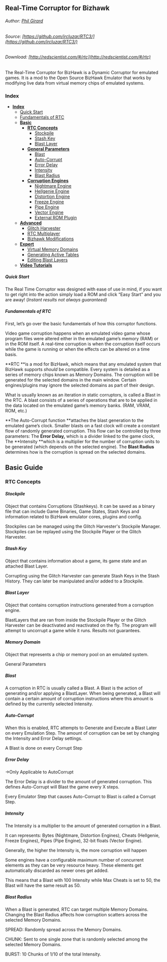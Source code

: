 ## Real-Time Corruptor for Bizhawk

###### Author: [Phil Girard](http://redscientist.com/)

###### Source: [https://github.com/ircluzar/RTC3/](https://github.com/ircluzar/RTC3/)

###### Download: [http://redscientist.com/#/rtc](http://redscientist.com/#/rtc)


The Real-Time Corruptor for BizHawk is a Dynamic Corruptor for emulated games. It is a mod to the Open Source BizHawk Emulator that works by modifying live data from virtual memory chips of emulated systems.

### Index

* [**Index**](#index "Literally this")
    * [Quick Start](#quick-start)
    * [Fundamentals of RTC](#fundamentals-of-rtc)
    * [**Basic**](#basic-guide)
        * [**RTC Concepts**](#rtc-concepts)
            * [Stockpile](#stockpile)
            * [Stash Key](#stashkey)
            * [Blast Layer](#blastlayer)
        * [**General Parameters**](#general-parameters)
            * [Blast](#blast)
            * [Auto-Corrupt](#auto-corrupt)
            * [Error Delay](#error-delay)
            * [Intensity](#intensity)
            * [Blast Radius](#blast-radius)
        * [**Corruption Engines**](#corruption-engines)
            * [Nightmare Engine](#nightmare-engine)
            * [Hellgenie Engine](#hellgenie-engine)
            * [Distortion Engine](#distortion-engine)
            * [Freeze Engine](#freeze-engine)
            * [Pipe Engine](#pipe-engine)
            * [Vector Engine](#vector-engine)
            * [External ROM Plugin](#external-rom-plugin)
    * [**Advanced**](#advanced-guide)
        * [Glitch Harvester](#glitch-harvester)
        * [RTC Multiplayer](#rtc-multiplayer)
        * [Bizhawk Modifications](#bizhawk-modifications)
    * [**Expert**](#expert-guide)
        * [Virtual Memory Domains](#virtual-memory-domains)
        * [Generating Active Tables](#generating-active-tables)
        * [Editing Blast Layers](#editing-blast-layers)
    * [**Video Tutorials**](#video-tutorials)

##### Quick Start

The Real Time Corruptor was designed with ease of use in mind, if you want to get right into the action simply load a ROM and click “Easy Start” and you are away! \(_Instant results not always guaranteed\)_

##### Fundamentals of RTC

First, let’s go over the basic fundamentals of how this corruptor functions.

Video game corruption happens when an emulated video game whose program files were altered either in the emulated game’s memory \(RAM\) or in the ROM itself. A real-time corruption is when the corruption itself occurs while the game is running or when the effects can be altered on a time basis.

**RTC **is a mod for BizHawk, which means that any emulated system that BizHawk supports _should_ be compatible. Every system is detailed as a series of memory chips known as Memory Domains. The corruption will be generated for the selected domains in the main window. Certain engines/plugins may ignore the selected domains as part of their design.

What is usually known as an iteration in static corruptors, is called a Blast in the RTC. A blast consists of a series of operations that are to be applied in the data located on the emulated game’s memory banks. \(RAM, VRAM, ROM, etc.\)

**The Auto-Corrupt function **attaches the blast generation to the emulated game’s clock. Smaller blasts on a fast clock will create a constant flow of randomly generated corruption. This flow can be controlled by three parameters: The **Error Delay,** which is a divider linked to the game clock, The **Intensity **which is a multiplier for the number of corruption units to be generated \(which depends on the selected engine\). The **Blast Radius** determines how is the corruption is spread on the selected domains.

## Basic Guide

### RTC Concepts

##### Stockpile

Object that contains Corruptions (Stashkeys). It can be saved as a binary file that can include Game Binaries, Game States, Stash Keys and information related to BizHawk emulator cores, plugins and config.

Stockpiles can be managed using the Glitch Harvester's Stockpile Manager. Stockpiles can be replayed using the Stockpile Player or the Glitch Harvester.

##### Stash Key

Object that contains information about a game, its game state and an attached Blast Layer.

Corrupting using the Glitch Harvester can generate Stash Keys in the Stash History. They can later be manipulated and/or added to a Stockpile.

##### Blast Layer

Object that contains corruption instructions generated from a corruption engine.

BlastLayers that are ran from inside the Stockpile Player or the Glitch Harvester can be deactivated and reactivated on the fly. The program will attempt to uncorrupt a game while it runs. Results not guarantees.

##### Memory Domain

Object that represents a chip or memory pool on an emulated system.

General Parameters

##### Blast

A corruption in RTC is usually called a Blast. A Blast is the action of generating and/or applying a BlastLayer. When being generated, a Blast will contain a certain amount of corruption instructions where this amount is defined by the currently selected Intensity.

##### Auto-Corrupt

When this is enabled, RTC attempts to Generate and Execute a Blast Later on every Emulation Step. The amount of corruption can be set by changing the Intensity and Error Delay settings.

A Blast is done on every Corrupt Step

##### Error Delay

→Only Applicable to AutoCorrupt

The Error Delay is a divider to the amount of generated corruption. This defines Auto-Corrupt will Blast the game every X steps.

Every Emulator Step that causes Auto-Corrupt to Blast is called a Corrupt Step.

##### Intensity

The Intensity is a multiplier to the amount of generated corruption in a Blast.

It can represents: Bytes (Nightmare, Distortion Engines), Cheats (Hellgenie, Freeze Engines), Pipes (Pipe Engine), 32-bit floats (Vector Engine).

Generally, the higher the Intensity is, the more corruption will happen

Some engines have a configurable maximum number of concurrent elements as they can be very resource heavy. These elements get automatically discarded as newer ones get added.

This means that a Blast with 100 Intensity while Max Cheats is set to 50, the Blast will have the same result as 50.

##### Blast Radius

When a Blast is generated, RTC can target multiple Memory Domains. Changing the Blast Radius affects how corruption scatters across the selected Memory Domains.

SPREAD: Randomly spread across the Memory Domains.

CHUNK: Sent to one single zone that is randomly selected among the selected Memory Domains.

BURST: 10 Chunks of 1/10 of the total Intensity.
